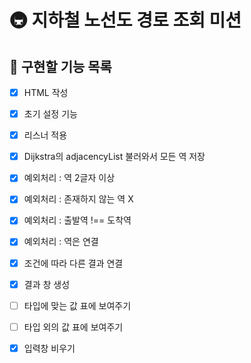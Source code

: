 # 🚇 지하철 노선도 경로 조회 미션

## 🚀 구현할 기능 목록

- [x] HTML 작성
- [x] 초기 설정 기능
- [x] 리스너 적용
- [x] Dijkstra의 adjacencyList 불러와서 모든 역 저장
- [x] 예외처리 : 역 2글자 이상
- [x] 예외처리 : 존재하지 않는 역 X
- [x] 예외처리 : 출발역 !== 도착역
- [x] 예외처리 : 역은 연결
- [x] 조건에 따라 다른 결과 연결
- [x] 결과 창 생성
- [ ] 타입에 맞는 값 표에 보여주기
- [ ] 타입 외의 값 표에 보여주기

- [x] 입력창 비우기

